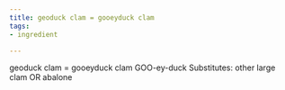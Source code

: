 ```yaml
---
title: geoduck clam = gooeyduck clam
tags:
- ingredient

---
```

geoduck clam = gooeyduck clam GOO-ey-duck Substitutes: other large clam OR abalone

